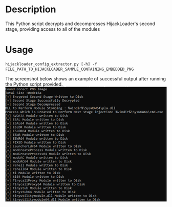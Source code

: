 # Description
This Python script decrypts and decompresses HijackLoader's second stage, providing access to all of the modules

# Usage

```
hijackloader_config_extractor.py [-h] -f FILE_PATH_TO_HIJACKLOADER_SAMPLE_CONTAINING_EMBEDDED_PNG
```

The screenshot below shows an example of successful output after running the Python script provided.
![output](output.png)
